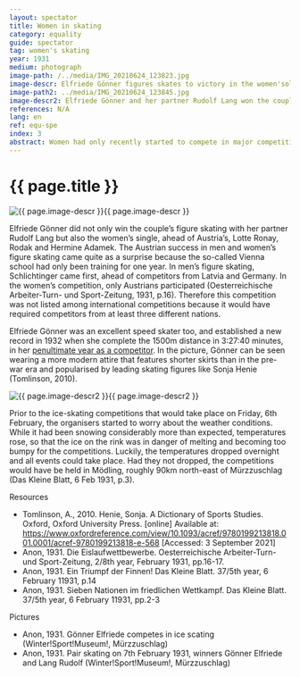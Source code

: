 ```yaml
---
layout: spectator
title: Women in skating
category: equality
guide: spectator
tag: women's skating
year: 1931
medium: photograph
image-path: /../media/IMG_20210624_123823.jpg
image-descr: Elfriede Gönner figures skates to victory in the women'solo competition.
image-path2: ../media/IMG_20210624_123845.jpg
image-descr2: Elfriede Gönner and her partner Rudolf Lang won the couple competition on Saturday, 7th February 1931.
references: N/A
lang: en
ref: equ-spe
index: 3
abstract: Women had only recently started to compete in major competitions. At the Olympics in Mürzzuschlag, women competeted in nordic skiing and figure skating.
---
```

<body>
    <div class="infotext">
        <h1  id="title">{{ page.title }}</h1>
        <div class="grid-item" id="exhibit-image"><img src="../media/IMG_20210624_123823.jpg" class="img-fluid" alt="{{ page.image-descr }}">{{ page.image-descr }}</div>
        <p>Elfriede Gönner did not only win the couple’s figure skating with her partner Rudolf Lang but also the women’s single, ahead of Austria’s, Lotte Ronay, Rodak and Hermine Adamek. The Austrian success in men and women’s figure skating came quite as a surprise because the so-called Vienna school had only been training for one year. In men’s figure skating, Schlichtinger came first, ahead of competitors from Latvia and Germany. In the women’s competition, only Austrians participated (Oesterreichische Arbeiter-Turn- und Sport-Zeitung, 1931, p.16). Therefore this competition was not listed among international competitions because it would have required competitors from at least three different nations.</p>
        <p>Elfriede Gönner was an excellent speed skater too, and established a new record in 1932 when she complete the 1500m distance in 3:27:40 minutes, in her <a href="http://www.speedskatingnews.info/skater/elfriede-goenner">penultimate year as a competitor</a>. In the picture, Gönner can be seen wearing a more modern attire that features shorter skirts than in the pre-war era and popularised by leading skating figures like Sonja Henie (Tomlinson, 2010).</p>
        <div class="grid-item" id="exhibit-image"><img src="../media/IMG_20210624_123845.jpg" class="img-fluid" alt="{{ page.image-descr2 }}">{{ page.image-descr2 }}</div>
        <p>Prior to the ice-skating competitions that would take place on Friday, 6th February, the organisers started to worry about the weather conditions. While it had been snowing considerably more than expected, temperatures rose, so that the ice on the rink was in danger of melting and becoming too bumpy for the competitions. Luckily, the temperatures dropped overnight and all events could take place. Had they not dropped, the competitions would have be held in Mödling, roughly 90km north-east of Mürzzuschlag (Das Kleine Blatt, 6 Feb 1931, p.3).</p>
        <div class="grid-item" class="resources">
            <div class="resource-title">Resources</div>
                <ul>
                    <li>Tomlinson, A., 2010. Henie, Sonja. <span id="source">A Dictionary of Sports Studies</span>. Oxford, Oxford University Press. [online] Available at: <a href="https://www.oxfordreference.com/view/10.1093/acref/9780199213818.001.0001/acref-9780199213818-e-568">https://www.oxfordreference.com/view/10.1093/acref/9780199213818.001.0001/acref-9780199213818-e-568</a> [Accessed: 3 September 2021] </li>
                    <li>Anon, 1931. Die Eislaufwettbewerbe. <span id="source">Oesterreichische Arbeiter-Turn- und Sport-Zeitung</span>, 2/8th year, February 1931, pp.16-17.</li>
                    <li>Anon, 1931. Ein Triumpf der Finnen! <span id="source">Das Kleine Blatt</span>. 37/5th year, 6 February 11931, p.14</li>
                    <li>Anon, 1931. Sieben Nationen im friedlichen Wettkampf. <span id="source">Das Kleine Blatt</span>. 37/5th year, 6 February 11931, pp.2-3</li>
                </ul>
        </div>
        <div class="grid-item" class="resources">
            <div class="resource-title">Pictures</div>
                <ul>
                    <li>Anon, 1931. Gönner Elfriede competes in ice scating (Winter!Sport!Museum!, Mürzzuschlag)</li>
                    <li>Anon, 1931. Pair skating on 7th February 1931, winners Gönner Elfriede and Lang Rudolf (Winter!Sport!Museum!, Mürzzuschlag)</li>
                </ul>
        </div>
    </div>
</body>